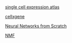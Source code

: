 
[single cell expression atlas](https://www.ebi.ac.uk/gxa/sc/home)

[cellxgene](https://github.com/chanzuckerberg/cellxgene)

[Neural Networks from Scratch](https://www.youtube.com/watch?v=Wo5dMEP_BbI)

[NMF](http://www.billconnelly.net/?p=534)

